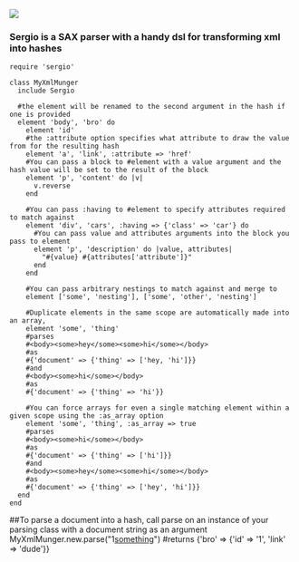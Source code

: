 [![](http://imgur.com/HThQt.jpg)](http://www.youtube.com/watch?v=GaoLU6zKaws)
### Sergio is a SAX parser with a handy dsl for transforming xml into hashes
    require 'sergio'

    class MyXmlMunger
      include Sergio

      #the element will be renamed to the second argument in the hash if one is provided
      element 'body', 'bro' do
        element 'id'
        #the :attribute option specifies what attribute to draw the value from for the resulting hash
        element 'a', 'link', :attribute => 'href'
        #You can pass a block to #element with a value argument and the hash value will be set to the result of the block
        element 'p', 'content' do |v|
          v.reverse
        end

        #You can pass :having to #element to specify attributes required to match against
        element 'div', 'cars', :having => {'class' => 'car'} do
          #You can pass value and attributes arguments into the block you pass to element
          element 'p', 'description' do |value, attributes|
            "#{value} #{attributes['attribute']}"
          end
        end

        #You can pass arbitrary nestings to match against and merge to
        element ['some', 'nesting'], ['some', 'other', 'nesting']

        #Duplicate elements in the same scope are automatically made into an array,
        element 'some', 'thing'
        #parses
        #<body><some>hey</some><some>hi</some></body>
        #as
        #{'document' => {'thing' => ['hey, 'hi']}}
        #and
        #<body><some>hi</some></body>
        #as
        #{'document' => {'thing' => 'hi'}}

        #You can force arrays for even a single matching element within a given scope using the :as_array option
        element 'some', 'thing', :as_array => true
        #parses
        #<body><some>hi</some></body>
        #as
        #{'document' => {'thing' => ['hi']}}
        #and
        #<body><some>hey</some><some>hi</some></body>
        #as
        #{'document' => {'thing' => ['hey', 'hi']}}
      end
    end

##To parse a document into a hash, call parse on an instance of your parsing class with a document string as an argument
    MyXmlMunger.new.parse("<body><id>1</id><a href='dude'>something</a></body>")
    #returns {'bro' => {'id' => '1', 'link' => 'dude'}}
